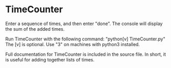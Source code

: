 # TimeCounter
Enter a sequence of times, and then enter "done". The console will display the sum of the added times.

Run TimeCounter with the following command: "python[v] TimeCounter.py"
The [v] is optional. Use "3" on machines with python3 installed.

Full documentation for TimeCounter is included in the source file.
In short, it is useful for adding together lists of times.


